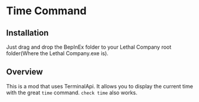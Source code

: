 # Time Command

## Installation

Just drag and drop the BepInEx folder to your Lethal Company root folder(Where the Lethal Company.exe is).

## Overview

This is a mod that uses TerminalApi. It allows you to display the current time with the great `time` command. `check time` also works.

